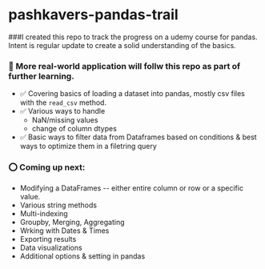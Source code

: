 # pashkavers-pandas-trail
###I created this repo to track the progress on a udemy course for pandas. Intent is regular update to create a solid understanding of the basics.
### 🚧 More real-world application will follw this repo as part of further learning.
- ✅ Covering basics of loading a dataset into pandas, mostly csv files with the <code>read_csv</code> method.
- ✅ Various ways to handle
  - NaN/missing values
  - change of column dtypes
- ✅ Basic ways to filter data from Dataframes based on conditions & best ways to optimize them in a filetring query

### ⭕ Coming up next:
- Modifying a DataFrames -- either entire column or row or a specific value.
- Various string methods 
- Multi-indexing
- Groupby, Merging, Aggregating
- Wrking with Dates & Times
- Exporting results
- Data visualizations
- Additional options & setting in pandas
